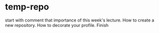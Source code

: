 # temp-repo
start with comment that importance of this week's lecture.
How to create a new repository.
How to decorate your profile.
Finish
